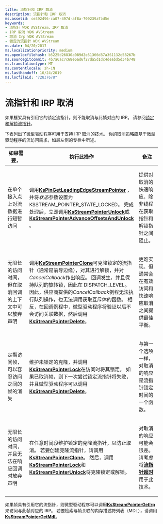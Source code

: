 ```yaml
---
title: 流指针和 IRP 取消
description: 流指针和 IRP 取消
ms.assetid: ce392496-ca07-497d-af8a-709239a7bd5e
keywords:
- 流指针 WDK AVStream，IRP 取消
- IRP 取消 WDK AVStream
- 取消 Irp WDK AVStream
- 锁定的流指针 WDK AVStream
ms.date: 04/20/2017
ms.localizationpriority: medium
ms.openlocfilehash: b5225d26830a089d2e51366d87a361132c58267b
ms.sourcegitcommit: 4b7a6ac7c68e6ad6f27da5d1dc4deabd5d34b748
ms.translationtype: MT
ms.contentlocale: zh-CN
ms.lasthandoff: 10/24/2019
ms.locfileid: "72837678"
---
```

# <a name="stream-pointers-and-irp-cancellation"></a>流指针和 IRP 取消





如果框架具有引用它的锁定流指针，则不能取消与此帧对应的 IRP。 请参阅[锁定和解锁流指针](locking-and-unlocking-stream-pointers.md)。

下表列出了微型驱动程序可用于支持 IRP 取消的技术。 你的取消策略应基于微型驱动程序的流访问需求，如最左侧的专栏中所述。

<table>
<colgroup>
<col width="33%" />
<col width="33%" />
<col width="33%" />
</colgroup>
<thead>
<tr class="header">
<th>如果需要，</th>
<th>执行此操作</th>
<th>备注</th>
</tr>
</thead>
<tbody>
<tr class="odd">
<td><p>在单个接入点上对流数据进行短暂访问</p></td>
<td><p>调用<a href="https://docs.microsoft.com/windows-hardware/drivers/ddi/ks/nf-ks-kspingetleadingedgestreampointer" data-raw-source="[&lt;strong&gt;KsPinGetLeadingEdgeStreamPointer&lt;/strong&gt;](https://docs.microsoft.com/windows-hardware/drivers/ddi/ks/nf-ks-kspingetleadingedgestreampointer)"><strong>KsPinGetLeadingEdgeStreamPointer</strong></a> ，并将<em>状态</em>参数设置为 KSSTREAM_POINTER_STATE_LOCKED。 完成处理后，立即调用<a href="https://docs.microsoft.com/windows-hardware/drivers/ddi/ks/nf-ks-ksstreampointerunlock" data-raw-source="[&lt;strong&gt;KsStreamPointerUnlock&lt;/strong&gt;](https://docs.microsoft.com/windows-hardware/drivers/ddi/ks/nf-ks-ksstreampointerunlock)"><strong>KsStreamPointerUnlock</strong></a>或<a href="https://docs.microsoft.com/windows-hardware/drivers/ddi/ks/nf-ks-ksstreampointeradvanceoffsetsandunlock" data-raw-source="[&lt;strong&gt;KsStreamPointerAdvanceOffsetsAndUnlock&lt;/strong&gt;](https://docs.microsoft.com/windows-hardware/drivers/ddi/ks/nf-ks-ksstreampointeradvanceoffsetsandunlock)"><strong>KsStreamPointerAdvanceOffsetsAndUnlock</strong></a> 。</p></td>
<td><p>提供对取消的快速响应，除非线程在获取指针和解锁指针之间阻止。</p></td>
</tr>
<tr class="even">
<td><p>无限长的访问时间，但在取消回调的上下文中可以放弃声明</p></td>
<td><p>调用<a href="https://docs.microsoft.com/windows-hardware/drivers/ddi/ks/nf-ks-ksstreampointerclone" data-raw-source="[&lt;strong&gt;KsStreamPointerClone&lt;/strong&gt;](https://docs.microsoft.com/windows-hardware/drivers/ddi/ks/nf-ks-ksstreampointerclone)"><strong>KsStreamPointerClone</strong></a>可克隆锁定的流指针（通常是前导边缘），对其进行解锁，并对<em>CancelCallback</em>作出响应。 回调发生，并且保持队列的旋转锁，因此在 DISPATCH_LEVEL。 因此，供应商提供的<em>CancelCallback</em>例程无法执行队列操作，也无法调用获取互斥体的函数。 相反，在回调例程中，微型驱动程序将验证以后不会访问关联数据，然后调用<a href="https://docs.microsoft.com/windows-hardware/drivers/ddi/ks/nf-ks-ksstreampointerdelete" data-raw-source="[&lt;strong&gt;KsStreamPointerDelete&lt;/strong&gt;](https://docs.microsoft.com/windows-hardware/drivers/ddi/ks/nf-ks-ksstreampointerdelete)"><strong>KsStreamPointerDelete</strong></a>。</p></td>
<td><p>更难实现，但通常会在有效访问和快速响应取消之间提供最佳平衡。</p></td>
</tr>
<tr class="odd">
<td><p>定期访问帧，可以容忍访问之间的帧的消失</p></td>
<td><p>维护未锁定的克隆，并调用<a href="https://docs.microsoft.com/windows-hardware/drivers/ddi/ks/nf-ks-ksstreampointerlock" data-raw-source="[&lt;strong&gt;KsStreamPointerLock&lt;/strong&gt;](https://docs.microsoft.com/windows-hardware/drivers/ddi/ks/nf-ks-ksstreampointerlock)"><strong>KsStreamPointerLock</strong></a>在访问时将其锁定。 如果已取消帧，则下一次尝试锁定流指针将失败，并且微型驱动程序可以调用<a href="https://docs.microsoft.com/windows-hardware/drivers/ddi/ks/nf-ks-ksstreampointerdelete" data-raw-source="[&lt;strong&gt;KsStreamPointerDelete&lt;/strong&gt;](https://docs.microsoft.com/windows-hardware/drivers/ddi/ks/nf-ks-ksstreampointerdelete)"><strong>KsStreamPointerDelete</strong></a>。</p></td>
<td><p>与第一个选项一样，对取消的响应是流指针锁定时间的一个函数。</p></td>
</tr>
<tr class="even">
<td><p>无限长的访问时间，并且无法在响应回调时放弃声明</p></td>
<td><p>在任意时间段维护锁定的克隆流指针，以防止取消。 若要创建克隆流指针，请调用<a href="https://docs.microsoft.com/windows-hardware/drivers/ddi/ks/nf-ks-ksstreampointerclone" data-raw-source="[&lt;strong&gt;KsStreamPointerClone&lt;/strong&gt;](https://docs.microsoft.com/windows-hardware/drivers/ddi/ks/nf-ks-ksstreampointerclone)"><strong>KsStreamPointerClone</strong></a>。 然后，调用<a href="https://docs.microsoft.com/windows-hardware/drivers/ddi/ks/nf-ks-ksstreampointerlock" data-raw-source="[&lt;strong&gt;KsStreamPointerLock&lt;/strong&gt;](https://docs.microsoft.com/windows-hardware/drivers/ddi/ks/nf-ks-ksstreampointerlock)"><strong>KsStreamPointerLock</strong></a>和<a href="https://docs.microsoft.com/windows-hardware/drivers/ddi/ks/nf-ks-ksstreampointerunlock" data-raw-source="[&lt;strong&gt;KsStreamPointerUnlock&lt;/strong&gt;](https://docs.microsoft.com/windows-hardware/drivers/ddi/ks/nf-ks-ksstreampointerunlock)"><strong>KsStreamPointerUnlock</strong></a>将克隆锁定或解锁。</p></td>
<td><p>对取消的响应可能会很差。 请考虑将<a href="https://docs.microsoft.com/windows-hardware/drivers/ddi/ks/nf-ks-ksstreampointerscheduletimeout" data-raw-source="[&lt;strong&gt;stream pointer timeouts&lt;/strong&gt;](https://docs.microsoft.com/windows-hardware/drivers/ddi/ks/nf-ks-ksstreampointerscheduletimeout)"><strong>流指针超时</strong></a>用于此技术。</p></td>
</tr>
</tbody>
</table>

 

如果帧具有引用它的流指针，则微型驱动程序可以调用[**KsStreamPointerGetIrp**](https://docs.microsoft.com/windows-hardware/drivers/ddi/ks/nf-ks-ksstreampointergetirp)来访问与此帧对应的 IRP。 若要检索与帧关联的内存描述符列表（MDL），请调用[**KsStreamPointerGetMdl**](https://docs.microsoft.com/windows-hardware/drivers/ddi/ks/nf-ks-ksstreampointergetmdl)。

 

 




